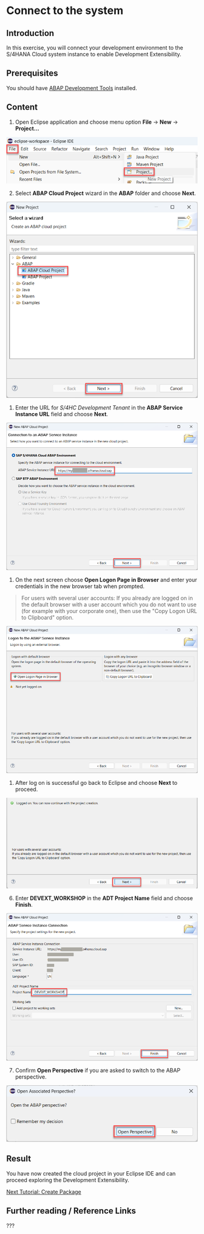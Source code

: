 # Connect to the system

## Introduction 

In this exercise, you will connect your development environment to the S/4HANA Cloud system instance to enable Development Extensibility.

## Prerequisites

You should have [ABAP Development Tools](https://tools.eu1.hana.ondemand.com/#abap) installed.


## Content

1. Open Eclipse application and choose menu option **File** &rarr; **New** &rarr; **Project...**

  ![Alt text](img/0010-new-project.png) 

2. Select **ABAP Cloud Project** wizard in the **ABAP** folder and choose **Next**.

  ![Alt text](img/0020-abap-project.png) 

1. Enter the URL for *S/4HC Development Tenant* in the **ABAP Service Instance URL** field and choose **Next**.

  ![Alt text](img/0030-service-instance-url.png) 

1. On the next screen choose **Open Logon Page in Browser** and enter your credentials in the new browser tab when prompted.

  > For users with several user accounts: If you already are logged on in the default browser with a user account which you do not want to use (for example with your corporate one), then use the "Copy Logon URL to Clipboard" option.

  ![Alt text](img/0040-logon-in-browser.png) 

1. After log on is successful go back to Eclipse and choose **Next** to proceed.

  ![Alt text](img/0050-logon-successful.png) 

6. Enter **DEVEXT_WORKSHOP** in the **ADT Project Name** field and choose **Finish**.

  ![Alt text](img/0060-abap-project-name.png) 

7. Confirm **Open Perspective** if you are asked to switch to the ABAP perspective.

  ![Alt text](img/0070-open-perspective.png)

## Result

You have now created the cloud project in your Eclipse IDE and can proceed exploring the Development Extensibility. 

[Next Tutorial: Create Package](./package.md)
## Further reading / Reference Links

???

